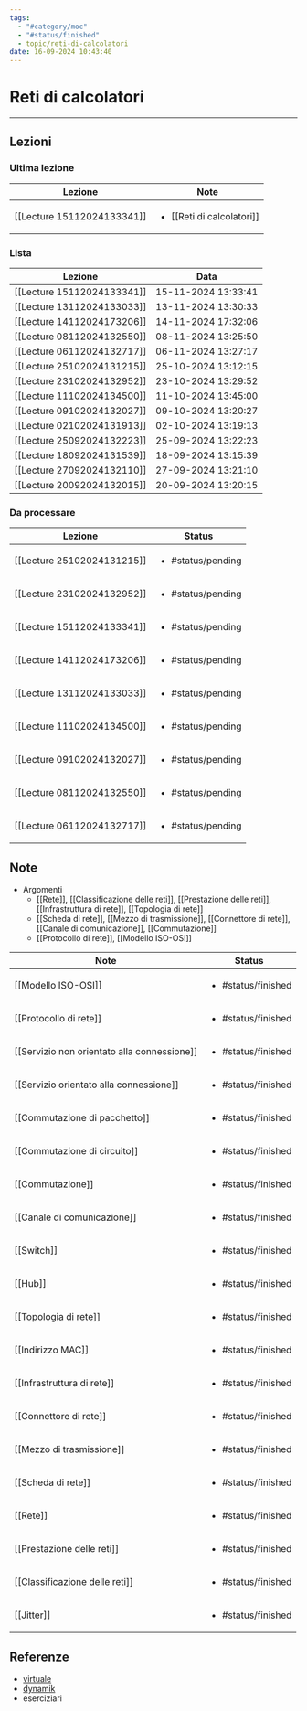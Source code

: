 ```yaml
---
tags:
  - "#category/moc"
  - "#status/finished"
  - topic/reti-di-calcolatori
date: 16-09-2024 10:43:40
---
```

# Reti di calcolatori
---
## Lezioni
### Ultima lezione
<!-- QueryToSerialize: TABLE WITHOUT ID file.link AS Lezione, file.inlinks AS Note FROM #category/lecture AND #topic/reti-di-calcolatori SORT file.ctime DESC LIMIT 1 -->
<!-- SerializedQuery: TABLE WITHOUT ID file.link AS Lezione, file.inlinks AS Note FROM #category/lecture AND #topic/reti-di-calcolatori SORT file.ctime DESC LIMIT 1 -->

| Lezione                                                           | Note                                                                       |
| ----------------------------------------------------------------- | -------------------------------------------------------------------------- |
| [[Lecture 15112024133341]] | <ul><li>[[Reti di calcolatori]]</li></ul> |
<!-- SerializedQuery END -->

### Lista
<!-- QueryToSerialize: TABLE WITHOUT ID file.link AS Lezione, date AS Data FROM #category/lecture AND #topic/reti-di-calcolatori SORT file.ctime DESC -->
<!-- SerializedQuery: TABLE WITHOUT ID file.link AS Lezione, date AS Data FROM #category/lecture AND #topic/reti-di-calcolatori SORT file.ctime DESC -->

| Lezione                                                           | Data                |
| ----------------------------------------------------------------- | ------------------- |
| [[Lecture 15112024133341]] | 15-11-2024 13:33:41 |
| [[Lecture 13112024133033]] | 13-11-2024 13:30:33 |
| [[Lecture 14112024173206]] | 14-11-2024 17:32:06 |
| [[Lecture 08112024132550]] | 08-11-2024 13:25:50 |
| [[Lecture 06112024132717]] | 06-11-2024 13:27:17 |
| [[Lecture 25102024131215]] | 25-10-2024 13:12:15 |
| [[Lecture 23102024132952]] | 23-10-2024 13:29:52 |
| [[Lecture 11102024134500]] | 11-10-2024 13:45:00 |
| [[Lecture 09102024132027]] | 09-10-2024 13:20:27 |
| [[Lecture 02102024131913]] | 02-10-2024 13:19:13 |
| [[Lecture 25092024132223]] | 25-09-2024 13:22:23 |
| [[Lecture 18092024131539]] | 18-09-2024 13:15:39 |
| [[Lecture 27092024132110]] | 27-09-2024 13:21:10 |
| [[Lecture 20092024132015]] | 20-09-2024 13:20:15 |
<!-- SerializedQuery END -->

### Da processare
<!-- QueryToSerialize: TABLE WITHOUT ID file.link as Lezione, filter(file.tags, (t) => t="#status/pending" OR t="#status/ongoing") AS Status FROM #category/lecture AND #topic/reti-di-calcolatori AND (#status/pending OR #status/ongoing) SORT date DESC -->
<!-- SerializedQuery: TABLE WITHOUT ID file.link as Lezione, filter(file.tags, (t) => t="#status/pending" OR t="#status/ongoing") AS Status FROM #category/lecture AND #topic/reti-di-calcolatori AND (#status/pending OR #status/ongoing) SORT date DESC -->

| Lezione                                                           | Status                            |
| ----------------------------------------------------------------- | --------------------------------- |
| [[Lecture 25102024131215]] | <ul><li>#status/pending</li></ul> |
| [[Lecture 23102024132952]] | <ul><li>#status/pending</li></ul> |
| [[Lecture 15112024133341]] | <ul><li>#status/pending</li></ul> |
| [[Lecture 14112024173206]] | <ul><li>#status/pending</li></ul> |
| [[Lecture 13112024133033]] | <ul><li>#status/pending</li></ul> |
| [[Lecture 11102024134500]] | <ul><li>#status/pending</li></ul> |
| [[Lecture 09102024132027]] | <ul><li>#status/pending</li></ul> |
| [[Lecture 08112024132550]] | <ul><li>#status/pending</li></ul> |
| [[Lecture 06112024132717]] | <ul><li>#status/pending</li></ul> |
<!-- SerializedQuery END -->

## Note
- Argomenti
	- [[Rete]], [[Classificazione delle reti]], [[Prestazione delle reti]], [[Infrastruttura di rete]], [[Topologia di rete]]
	- [[Scheda di rete]], [[Mezzo di trasmissione]], [[Connettore di rete]], [[Canale di comunicazione]], [[Commutazione]]
	- [[Protocollo di rete]], [[Modello ISO-OSI]]

<!-- QueryToSerialize: TABLE WITHOUT ID file.link AS Note, filter(file.tags, (t) => t="#status/pending" OR t="#status/ongoing" OR t="#status/finished") AS Status FROM #category/note AND #topic/reti-di-calcolatori SORT file.ctime DESC -->
<!-- SerializedQuery: TABLE WITHOUT ID file.link AS Note, filter(file.tags, (t) => t="#status/pending" OR t="#status/ongoing" OR t="#status/finished") AS Status FROM #category/note AND #topic/reti-di-calcolatori SORT file.ctime DESC -->

| Note                                                                                             | Status                             |
| ------------------------------------------------------------------------------------------------ | ---------------------------------- |
| [[Modello ISO-OSI]]                                                 | <ul><li>#status/finished</li></ul> |
| [[Protocollo di rete]]                                           | <ul><li>#status/finished</li></ul> |
| [[Servizio non orientato alla connessione]] | <ul><li>#status/finished</li></ul> |
| [[Servizio orientato alla connessione]]         | <ul><li>#status/finished</li></ul> |
| [[Commutazione di pacchetto]]                             | <ul><li>#status/finished</li></ul> |
| [[Commutazione di circuito]]                               | <ul><li>#status/finished</li></ul> |
| [[Commutazione]]                                                       | <ul><li>#status/finished</li></ul> |
| [[Canale di comunicazione]]                                 | <ul><li>#status/finished</li></ul> |
| [[Switch]]                                                                   | <ul><li>#status/finished</li></ul> |
| [[Hub]]                                                                         | <ul><li>#status/finished</li></ul> |
| [[Topologia di rete]]                                             | <ul><li>#status/finished</li></ul> |
| [[Indirizzo MAC]]                                                     | <ul><li>#status/finished</li></ul> |
| [[Infrastruttura di rete]]                                   | <ul><li>#status/finished</li></ul> |
| [[Connettore di rete]]                                           | <ul><li>#status/finished</li></ul> |
| [[Mezzo di trasmissione]]                                     | <ul><li>#status/finished</li></ul> |
| [[Scheda di rete]]                                                   | <ul><li>#status/finished</li></ul> |
| [[Rete]]                                                                       | <ul><li>#status/finished</li></ul> |
| [[Prestazione delle reti]]                                   | <ul><li>#status/finished</li></ul> |
| [[Classificazione delle reti]]                           | <ul><li>#status/finished</li></ul> |
| [[Jitter]]                                                                   | <ul><li>#status/finished</li></ul> |
<!-- SerializedQuery END -->

## Referenze
- [virtuale]()
- [dynamik]()
- eserciziari